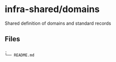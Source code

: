 # infra-shared/domains
Shared definition of domains and standard records

## Files
    .
    └── README.md
